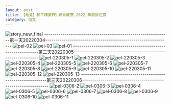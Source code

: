 ```yaml
---
layout: post
title: 【电竞】和平精英PEL职业联赛_2022_季前排位赛
category: 电竞
---
```

![story_new_final](http://rjbwi03xh.hd-bkt.clouddn.com/img/story_new_final_0322.png)
-------------------------------------------------------------第一天20220304-------------------------------------------------------------
![pel-02](http://rjbwi03xh.hd-bkt.clouddn.com/img/pel-2.jpg)
![pel-03](http://rjbwi03xh.hd-bkt.clouddn.com/img/pel-3.jpg)
![pel-01](http://rjbwi03xh.hd-bkt.clouddn.com/img/pel-1.jpg)
-------------------------------------------------------------第二天20220305-------------------------------------------------------------
![pel-220305-1](http://rjbwi03xh.hd-bkt.clouddn.com/img/pel-220305-1.png)
![pel-220305-2](http://rjbwi03xh.hd-bkt.clouddn.com/img/pel-220305-2.png)
![pel-220305-3](http://rjbwi03xh.hd-bkt.clouddn.com/img/pel-220305-3.png)
![pel-220305-4](http://rjbwi03xh.hd-bkt.clouddn.com/img/pel-220305-4.png)
![pel-220305-5](http://rjbwi03xh.hd-bkt.clouddn.com/img/pel-220305-5.png)
![pel-220305-6](http://rjbwi03xh.hd-bkt.clouddn.com/img/pel-220305-6.png)
![pel-220305-7](http://rjbwi03xh.hd-bkt.clouddn.com/img/pel-220305-7.png)
![pel-220305-8](http://rjbwi03xh.hd-bkt.clouddn.com/img/pel-220305-8.png)
![pel-220305-9](http://rjbwi03xh.hd-bkt.clouddn.com/img/pel-220305-9.png)
![pel-220305-10](http://rjbwi03xh.hd-bkt.clouddn.com/img/pel-220305-10.png)
![pel-220305-11](http://rjbwi03xh.hd-bkt.clouddn.com/img/pel-220305-11.png)
![pel-220305-12](http://rjbwi03xh.hd-bkt.clouddn.com/img/pel-220305-12.png)
![pel-220305-13](http://rjbwi03xh.hd-bkt.clouddn.com/img/pel-220305-13.png)
-------------------------------------------------------------第三天20220306-------------------------------------------------------------
![pel-0306-2](http://rjbwi03xh.hd-bkt.clouddn.com/img/pel-0306-2.png)
![pel-0306-3](http://rjbwi03xh.hd-bkt.clouddn.com/img/pel-0306-3.png)
![pel-0306-4](http://rjbwi03xh.hd-bkt.clouddn.com/img/pel-0306-4.png)
![pel-0306-5](http://rjbwi03xh.hd-bkt.clouddn.com/img/pel-0306-5.png)
![pel-0306-6](http://rjbwi03xh.hd-bkt.clouddn.com/img/pel-0306-6.png)
![pel-0306-7](http://rjbwi03xh.hd-bkt.clouddn.com/img/pel-0306-7.png)
![pel-0306-8](http://rjbwi03xh.hd-bkt.clouddn.com/img/pel-0306-8.png)
![pel-0306-9](http://rjbwi03xh.hd-bkt.clouddn.com/img/pel-0306-9.png)
![pel-0306-10](http://rjbwi03xh.hd-bkt.clouddn.com/img/pel-0306-10.png)
![pel-0306-11](http://rjbwi03xh.hd-bkt.clouddn.com/img/pel-0306-11.png)










  





